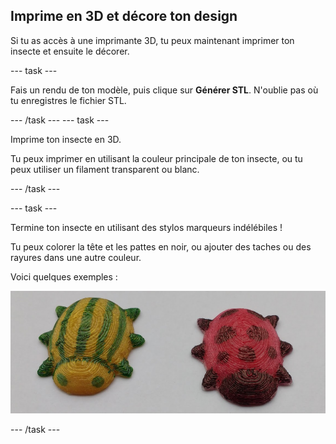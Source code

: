 ## Imprime en 3D et décore ton design

Si tu as accès à une imprimante 3D, tu peux maintenant imprimer ton insecte et ensuite le décorer.

--- task ---

Fais un rendu de ton modèle, puis clique sur **Générer STL**. N'oublie pas où tu enregistres le fichier STL.

--- /task --- --- task ---

Imprime ton insecte en 3D.

Tu peux imprimer en utilisant la couleur principale de ton insecte, ou tu peux utiliser un filament transparent ou blanc.

--- /task ---

--- task ---

Termine ton insecte en utilisant des stylos marqueurs indélébiles !

Tu peux colorer la tête et les pattes en noir, ou ajouter des taches ou des rayures dans une autre couleur.

Voici quelques exemples :

![capture d'écran](images/bug-decorated.png)

--- /task ---

 




  
